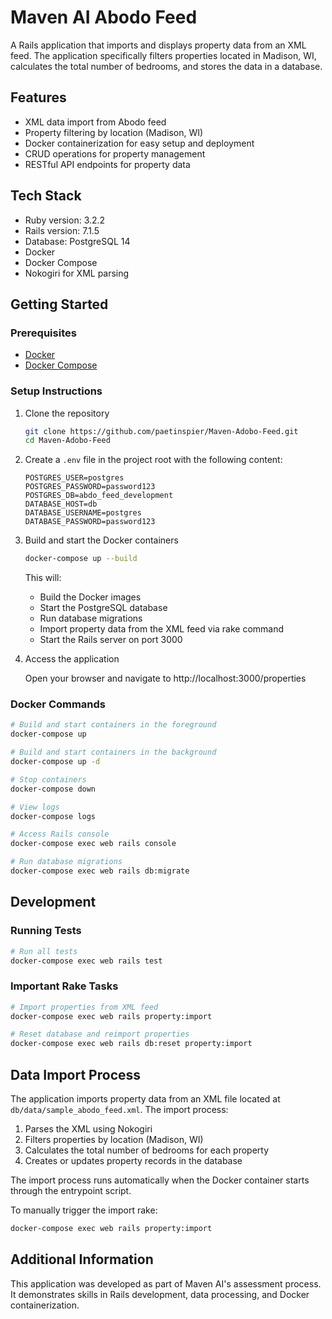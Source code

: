 # Maven AI Abodo Feed

A Rails application that imports and displays property data from an XML feed. The application specifically filters properties located in Madison, WI, calculates the total number of bedrooms, and stores the data in a database.

## Features

- XML data import from Abodo feed
- Property filtering by location (Madison, WI)
- Docker containerization for easy setup and deployment
- CRUD operations for property management
- RESTful API endpoints for property data

## Tech Stack

- Ruby version: 3.2.2
- Rails version: 7.1.5
- Database: PostgreSQL 14
- Docker
- Docker Compose
- Nokogiri for XML parsing

## Getting Started

### Prerequisites

- [Docker](https://docs.docker.com/engine/install/)
- [Docker Compose](https://docs.docker.com/compose/install/)

### Setup Instructions

1. Clone the repository

   ```bash
   git clone https://github.com/paetinspier/Maven-Adobo-Feed.git
   cd Maven-Adobo-Feed
   ```

2. Create a `.env` file in the project root with the following content:

   ```
   POSTGRES_USER=postgres
   POSTGRES_PASSWORD=password123
   POSTGRES_DB=abdo_feed_development
   DATABASE_HOST=db
   DATABASE_USERNAME=postgres
   DATABASE_PASSWORD=password123
   ```

3. Build and start the Docker containers

   ```bash
   docker-compose up --build
   ```

   This will:

   - Build the Docker images
   - Start the PostgreSQL database
   - Run database migrations
   - Import property data from the XML feed via rake command
   - Start the Rails server on port 3000

4. Access the application

   Open your browser and navigate to http://localhost:3000/properties

### Docker Commands

```bash
# Build and start containers in the foreground
docker-compose up

# Build and start containers in the background
docker-compose up -d

# Stop containers
docker-compose down

# View logs
docker-compose logs

# Access Rails console
docker-compose exec web rails console

# Run database migrations
docker-compose exec web rails db:migrate
```

## Development

### Running Tests

```bash
# Run all tests
docker-compose exec web rails test
```

### Important Rake Tasks

```bash
# Import properties from XML feed
docker-compose exec web rails property:import

# Reset database and reimport properties
docker-compose exec web rails db:reset property:import
```

## Data Import Process

The application imports property data from an XML file located at `db/data/sample_abodo_feed.xml`. The import process:

1. Parses the XML using Nokogiri
2. Filters properties by location (Madison, WI)
3. Calculates the total number of bedrooms for each property
4. Creates or updates property records in the database

The import process runs automatically when the Docker container starts through the entrypoint script.

To manually trigger the import rake:

```bash
docker-compose exec web rails property:import
```

## Additional Information

This application was developed as part of Maven AI's assessment process. It demonstrates skills in Rails development, data processing, and Docker containerization.
